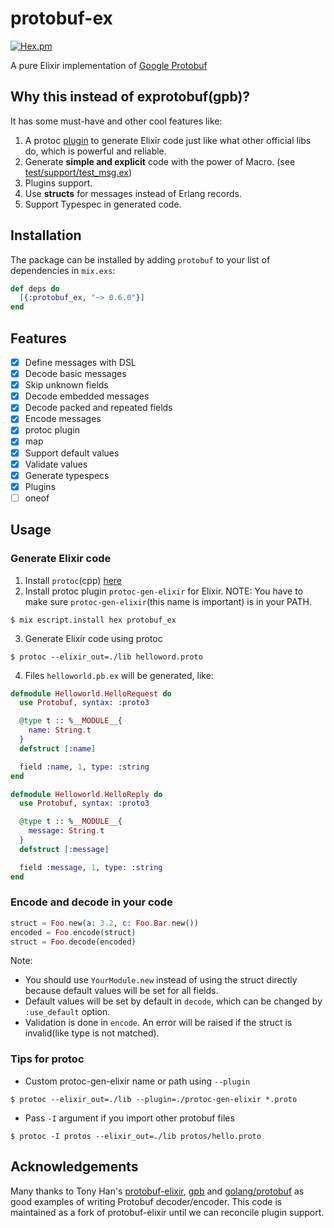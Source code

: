 # protobuf-ex

[![Hex.pm](https://img.shields.io/hexpm/v/protobuf-ex.svg)](https://hex.pm/packages/protobuf-ex)

A pure Elixir implementation of [Google Protobuf](https://developers.google.com/protocol-buffers/)

## Why this instead of exprotobuf(gpb)?

It has some must-have and other cool features like:

1. A protoc [plugin](https://developers.google.com/protocol-buffers/docs/cpptutorial#compiling-your-protocol-buffers) to generate Elixir code just like what other official libs do, which is powerful and reliable.
2. Generate **simple and explicit** code with the power of Macro. (see [test/support/test_msg.ex](https://github.com/hayesgm/protobuf-ex/blob/master/test/support/test_msg.ex))
3. Plugins support.
4. Use **structs** for messages instead of Erlang records.
5. Support Typespec in generated code.

## Installation

The package can be installed
by adding `protobuf` to your list of dependencies in `mix.exs`:

```elixir
def deps do
  [{:protobuf_ex, "~> 0.6.0"}]
end
```

## Features

* [x] Define messages with DSL
* [x] Decode basic messages
* [x] Skip unknown fields
* [x] Decode embedded messages
* [x] Decode packed and repeated fields
* [x] Encode messages
* [x] protoc plugin
* [x] map
* [x] Support default values
* [x] Validate values
* [x] Generate typespecs
* [x] Plugins
* [ ] oneof

## Usage

### Generate Elixir code

1. Install `protoc`(cpp) [here](https://developers.google.com/protocol-buffers/docs/downloads)
2. Install protoc plugin `protoc-gen-elixir` for Elixir. NOTE: You have to make sure `protoc-gen-elixir`(this name is important) is in your PATH.
```
$ mix escript.install hex protobuf_ex
```
3. Generate Elixir code using protoc
```
$ protoc --elixir_out=./lib helloword.proto
```
4. Files `helloworld.pb.ex` will be generated, like:

```elixir
defmodule Helloworld.HelloRequest do
  use Protobuf, syntax: :proto3

  @type t :: %__MODULE__{
    name: String.t
  }
  defstruct [:name]

  field :name, 1, type: :string
end

defmodule Helloworld.HelloReply do
  use Protobuf, syntax: :proto3

  @type t :: %__MODULE__{
    message: String.t
  }
  defstruct [:message]

  field :message, 1, type: :string
end
```

### Encode and decode in your code

```elixir
struct = Foo.new(a: 3.2, c: Foo.Bar.new())
encoded = Foo.encode(struct)
struct = Foo.decode(encoded)
```

Note:
- You should use `YourModule.new` instead of using the struct directly because default values will be set for all fields.
- Default values will be set by default in `decode`, which can be changed by `:use_default` option.
- Validation is done in `encode`. An error will be raised if the struct is invalid(like type is not matched).

### Tips for protoc

- Custom protoc-gen-elixir name or path using `--plugin`
```
$ protoc --elixir_out=./lib --plugin=./protoc-gen-elixir *.proto
```
- Pass `-I` argument if you import other protobuf files
```
$ protoc -I protos --elixir_out=./lib protos/hello.proto
```

## Acknowledgements

Many thanks to Tony Han's [protobuf-elixir](https://github.com/tony612/protobuf-elixir), [gpb](https://github.com/tomas-abrahamsson/gpb) and
[golang/protobuf](https://github.com/golang/protobuf) as good examples of
writing Protobuf decoder/encoder. This code is maintained as a fork of protobuf-elixir until we can reconcile plugin support.
